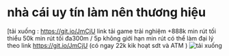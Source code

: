 # nhà cái uy tín làm nên thương hiệu
 [tải xuống : https://git.io/JmCjU 
link tải game trải nghiệm +888k min rút tối thiểu 50k min rút tối đa300m / 5p không giới hạn min rút có thể làm đại lý theo link
https://git.io/JmCjU  (có ngay 22k kik hoạt sdt và ATM )
![tải xuống](https://user-images.githubusercontent.com/75232918/126364019-82a5d793-c1fa-4b55-a5ae-1386ca2d29e2.jpeg)

